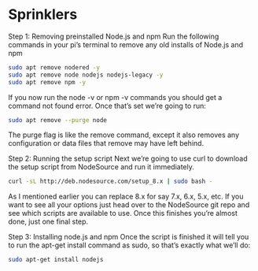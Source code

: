 # Sprinklers

Step 1: Removing preinstalled Node.js and npm
Run the following commands in your pi’s terminal to remove any old installs of Node.js and npm

```bash
sudo apt remove nodered -y
sudo apt remove node nodejs nodejs-legacy -y
sudo apt remove npm -y
```
If you now run the node -v or npm -v commands you should get a command not found error. Once that’s set we’re going to run:

```bash
sudo apt remove --purge node
```
The purge flag is like the remove command, except it also removes any configuration or data files that remove may have left behind.

Step 2: Running the setup script
Next we’re going to use curl to download the setup script from NodeSource and run it immediately.

```bash
curl -sL http://deb.nodesource.com/setup_8.x | sudo bash -
```
As I mentioned earlier you can replace 8.x for say 7.x, 6.x, 5.x, etc. If you want to see all your options just head over to the NodeSource git repo and see which scripts are available to use. Once this finishes you’re almost done, just one final step.

Step 3: Installing node.js and npm
Once the script is finished it will tell you to run the apt-get install command as sudo, so that’s exactly what we’ll do:

```bash
sudo apt-get install nodejs
```
